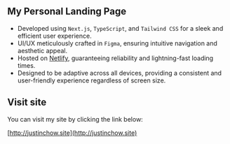 ## My Personal Landing Page

- Developed using `Next.js`, `TypeScript`, and `Tailwind CSS` for a sleek and efficient user experience.
- UI/UX meticulously crafted in `Figma`, ensuring intuitive navigation and aesthetic appeal.
- Hosted on [Netlify](https://www.netlify.com/), guaranteeing reliability and lightning-fast loading times.
- Designed to be adaptive across all devices, providing a consistent and user-friendly experience regardless of screen size.

## Visit site

You can visit my site by clicking the link below:

[http://justinchow.site](http://justinchow.site)

